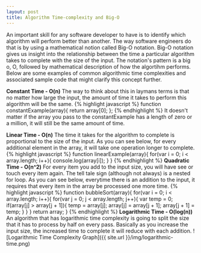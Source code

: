 ```yaml
---
layout: post
title: Algorithm Time-complexity and Big-O
---
```


An important skill for any software developer to have is to identify which algorithm will perform better than another. The way software engineers do that is by using a mathematical notion called Big-O notation. Big-O notation gives us insight into the relationship between the time a particular algorithm takes to complete with the size of the input. The notation's pattern is a big o, O, followed by mathematical description of how the algortihm performs. Below are some examples of common algorithmic time complexities and associated sample code that might clarify this concept further.

**Constant Time - O(n)**
The way to think about this in laymans terms is that no matter how large the input, the amount of time it takes to perform this algorithm will be the same.
{% highlight javascript %}
function constantExample(array){
  return array[0];
};
{% endhighlight %}
It doesn't matter if the array you pass to the constantExample has a length of zero or a million, it will still be the same amount of time.

**Linear Time - O(n)**
The time it takes for the algorithm to complete is proportional to the size of the input. As you can see below, for every additional element in the array, it will take one operation longer to complete.
{% highlight javascript %}
function linearExample(array){
  for(var i = 0; i < array.length; i++){
    console.log(array[i]);
  }
}
{% endhighlight %}
**Quadratic Time  - O(n^2)**
For every item you add to the input size, you will have see or touch every item again. The tell tale sign (although not always) is a nested for loop. As you can see below, everytime there is an addition to the input, it requires that every item in the array be processed one more time.
{% highlight javascript %}
function bubbleSort(array){
  for(var i = 0; i < array.length; i++){
    for(var j = 0; j < array.length; j++){
      var temp = 0;
      if(array[j] > array[j + 1]){
        temp = array[j];
        array[j] = array[j + 1];
        array[j + 1] = temp;
      }
    }
  }
  return array;
}
{% endhighlight %}
**Logarithmic Time - O(log(n))**
An algorithm that has logarithmic time complexity is going to split the size that it has to process by half on every pass. Basically as you increase the input size, the increased time to complete it will reduce with each addition. 
![Logarithmic Time Complexity Graph]({{ site.url }}/img/logarithmic-time.png)